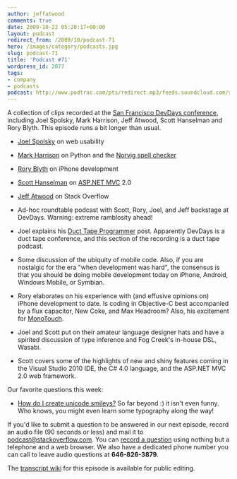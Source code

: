 ```yaml
---
author: jeffatwood
comments: true
date: 2009-10-22 05:20:17+00:00
layout: podcast
redirect_from: /2009/10/podcast-71
hero: /images/category/podcasts.jpg
slug: podcast-71
title: 'Podcast #71'
wordpress_id: 2077
tags:
- company
- podcasts
podcast: http://www.podtrac.com/pts/redirect.mp3/feeds.soundcloud.com/stream/14376817-stack-exchange-stack-overflow-podcast-6.mp3
---
```


A collection of clips recorded at the [San Francisco DevDays conference](http://stackoverflow.carsonified.com/events/sanfrancisco/), including Joel Spolsky, Mark Harrison, Jeff Atwood, Scott Hanselman and Rory Blyth. This episode runs a bit longer than usual.






  * [Joel Spolsky](http://stackoverflow.com/users/4/joel-spolsky) on web usability  



  * [Mark Harrison](http://stackoverflow.com/users/116/mark-harrison) on Python and the [Norvig spell checker](http://norvig.com/spell-correct.html)  



  * [Rory Blyth](http://stackoverflow.com/users/183801/rory-blyth) on iPhone development


  * [Scott Hanselman](http://stackoverflow.com/users/6380/scott-hanselman) on [ASP.NET MVC](http://www.asp.net/mvc/) 2.0


  * [Jeff Atwood](http://stackoverflow.com/users/1/jeff-atwood) on Stack Overflow


  * Ad-hoc roundtable podcast with Scott, Rory, Joel, and Jeff backstage at DevDays. Warning: extreme ramblosity ahead!


  * Joel explains his [Duct Tape Programmer](http://www.joelonsoftware.com/items/2009/09/23.html) post. Apparently DevDays is a duct tape conference, and this section of the recording is a duct tape podcast.


  * Some discussion of the ubiquity of mobile code. Also, if you are nostalgic for the era "when development was hard", the consensus is that you should be doing mobile development today on iPhone, Android, Windows Mobile, or Symbian.


  * Rory elaborates on his experience with (and effusive opinions on)  iPhone development to date. Is coding in Objective-C best accompanied by a flux capacitor, New Coke, and Max Headroom? Also, his excitement for [MonoTouch](http://monotouch.net).


  * Joel and Scott put on their amateur language designer hats and have a spirited discussion of type inference and Fog Creek's in-house DSL, Wasabi.


  * Scott covers some of the highlights of new and shiny features coming in the Visual Studio 2010 IDE, the C# 4.0 language, and the ASP.NET MVC 2.0 web framework.




Our favorite questions this week:






  * [How do I create unicode smileys?](http://superuser.com/questions/52671/how-do-i-create-unicode-smilies-like) So far beyond :) it isn't even funny. Who knows, you might even learn some typography along the way!




If you'd like to submit a question to be answered in our next episode, record an audio file (90 seconds or less) and mail it to [podcast@stackoverflow.com](mailto:podcast@stackoverflow.com). You can [record a question](http://blog.stackoverflow.com/index.php/2008/05/recording-podcast-questions-using-your-telephone/) using nothing but a telephone and a web browser. We also have a dedicated phone number you can call to leave audio questions at **646-826-3879**.






The [transcript wiki](https://stackoverflow.fogbugz.com/default.asp?W29090) for this episode is available for public editing.


